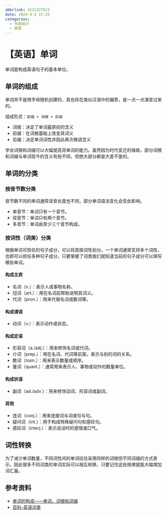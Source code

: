 ```yaml
---
abbrlink: 4121327623
date: 2024-4-4 17:25
categories:
  - 书本知识
  - 英语
---
```


# 【英语】单词

单词是构成英语句子的基本单位。

## 单词的组成

单词并不是用字母随机创建的，其也存在类似汉语中的偏旁，是一点一点演变过来的。

组成形式：`前缀 + 词根 + 后缀`

- 词根：决定了单词最原初的含义
- 前缀：在词根基础上改变其词义
- 后缀：决定单词词性并因此再次微调含义

学会词根和词缀可以大幅提高背单词的能力。虽然因为时代变迁的缘故，部分词根和词缀与单词现今的含义有些不同，但绝大部分都是大差不差的。

## 单词的分类

### 按音节数分类

音节数不同的单词通常读音长度也不同，部分单词语法变化会受此影响。

- 单音节：单词只有一个音节。
- 双音节：单词只有两个音节。
- 多音节：单词由至少三个音节构成。

### 按词性（词类）分类

根据单词可担任的句子成分，可以将其按词性划分。一个单词通常支持多个词性，也即可以担任多种句子成分。只要掌握了词类我们就知道当前的句子成分可以填写哪些单词。

#### 构成主宾

- 名词（n.）：表示人或事物名称。
- 冠词（art.）：用在名词前帮助说明其词义。
- 代词（pron.）：用来代替名词或数词等。

#### 构成谓语

- 动词（v.）：表示动作或状态。

#### 构成定语

- 形容词（a./adj.）：用来修饰名词或代词。
- 介词（prep.）：用在名词、代词等前面，表示与别的词的关系。
- 数词（num.）：用来表示数量或顺序。
- 量词（quant.）：通常用来表示人、事物或动作的数量单位。

#### 构成状语

- 副词（ad./adv.）：用来修饰动词、形容词或副词。

#### 其他

- 连词（conj.）：用来连接词与词或句与句。
- 疑问词（int.）：用于构成特殊疑问句和感叹句。
- 感叹词（interj.）：表示说话时的感情或口气。

## 词性转换

为了减少单词数量，不同词性间的单词往往采用同样的词根但不同词缀的方式表示。因此很多不同词类的单词实际可以相互转换，只要记住这些规律就能大幅增加词汇量。

## 参考资料

- [单词的构成——单词，词根和词缀](https://zhuanlan.zhihu.com/p/98668292)
- [百科-英语词类](https://baike.baidu.com/item/%E8%AF%8D%E7%B1%BB/5310343#2)
